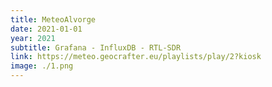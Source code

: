 ```yaml
---
title: MeteoAlvorge
date: 2021-01-01
year: 2021
subtitle: Grafana - InfluxDB - RTL-SDR
link: https://meteo.geocrafter.eu/playlists/play/2?kiosk
image: ./1.png
---
```

